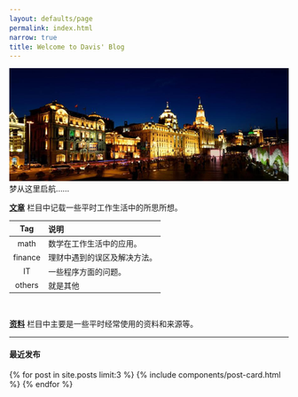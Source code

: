 ```yaml
---
layout: defaults/page
permalink: index.html
narrow: true
title: Welcome to Davis' Blog
---
```


<div class="card mb-3">
    <img class="card-img-top" src="/asset/index/waitan.jpg"/>
    <div class="card-body bg-light">
        <div class="card-text">
            梦从这里启航……
        </div>
    </div>
</div>

[**文章**]({{site.utl}}list/posts.html) 栏目中记载一些平时工作生活中的所思所想。

|Tag|说明|
|:----:|:----|
|math|数学在工作生活中的应用。|
|finance|理财中遇到的误区及解决方法。|
|IT|一些程序方面的问题。|
|others|就是其他|

<br>

[**资料**]({{site.utl}}list/projects.html) 栏目中主要是一些平时经常使用的资料和来源等。

***
#### 最近发布

{% for post in site.posts limit:3 %}
{% include components/post-card.html %}
{% endfor %}


